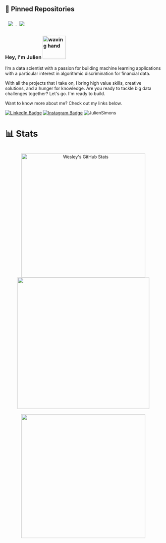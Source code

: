 ## 📌 Pinned Repositories

<a href="https://github.com/JulienSimons/Home-loans">
  <img align="center" style="margin:0.55rem" src="https://github-readme-stats.vercel.app/api/pin/?username=JulienSimons&repo=Home-loans&bg_color=20232A&theme=react" />
</a>

<a href="https://github.com/JulienSimons/Market-trends">
  <img align="center" style="margin:0.55rem" src="https://github-readme-stats.vercel.app/api/pin/?username=JulienSimons&repo=Market-trends&bg_color=20232A&theme=react" />
</a>

### Hey, I'm Julien <img src="https://media.tenor.com/SNL9_xhZl9oAAAAi/waving-hand-joypixels.gif" alt="waving hand" width='75' height='75'/>

I’m a data scientist with a passion for building machine learning applications with a particular interest in algorithmic discrimination for financial data.

With all the projects that I take on, I bring high value skills, creative solutions, and a hunger for knowledge. Are you ready to tackle big data challenges together? Let's go. I'm ready to build.

Want to know more about me? Check out my links below.

[![LinkedIn Badge](https://img.shields.io/badge/LinkedIn-informational?style=flat&logo=linkedin&logoColor=white&color=0D76A8)](https://www.linkedin.com/in/Julien-Simons/)
[![Instagram Badge](https://img.shields.io/badge/Instagram-informational?style=flat&logo=instagram&logoColor=white&color=E1306C)](https://www.instagram.com/jul13ns/)
<img src="https://komarev.com/ghpvc/?username=JulienSimons&label=Profile%20views&color=1f6feb" alt="JulienSimons" />
<br> 

# 📊 Stats
<br>
<div align=center>
 <a href="https://github.com/JulienSimons">
  <img width='400px' src="https://github-readme-stats.vercel.app/api?username=JulienSimons&show_icons=true&count_private=true&bg_color=20232A&theme=react" alt="Wesley's GitHub Stats" />
</a>
<a href="https://github.com/JulienSimons">
  <img width='425px' src="https://github-readme-streak-stats.herokuapp.com?user=JulienSimons&theme=react&bg_color=20232A" />
  </a>  
  </div>
<br>
<div align=center>
 <!-- <img src="/github-metrics.svg" alt="Metrics" width="400" margin-right='50'>&nbsp;&nbsp;&nbsp;&nbsp;&nbsp;&nbsp;&nbsp;&nbsp;&nbsp;&nbsp;
  <a href="https://github.com/JulienSimons"> -->
<img width='400px'  src="https://github-readme-stats.vercel.app/api/top-langs/?username=JulienSimons&hide=html,css&langs_count=10&bg_color=20232A&layout=compact&theme=react" />
    </a>
  <!--
  <a href="https://github.com/JulienSimons">
<img height='315px' src="https://ssr-contributions-svg.vercel.app/_/JulienSimons?chart=calendar&format=svg&weeks=10&theme=cyan&dark=true" />
      </a>
 <br><br>
  -->
</div>


<!--
**JulienSimons/JulienSimons** is a ✨ _special_ ✨ repository because its `README.md` (this file) appears on your GitHub profile.

Here are some ideas to get you started:

- 🔭 I’m currently working on ...
- 🌱 I’m currently learning ...
- 👯 I’m looking to collaborate on ...
- 🤔 I’m looking for help with ...
- 💬 Ask me about ...
- 📫 How to reach me: ...
- 😄 Pronouns: ...
- ⚡ Fun fact: ...
-->
